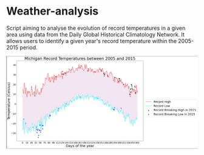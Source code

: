 # Weather-analysis
Script aiming to analyse the evolution of record temperatures in a given area using data from  the Daily Global Historical Climatology Network.
It allows users to identify a given year's record temperature within the 2005-2015 period.

![alt text](Michigan_2015.jpg?raw=true "Output exemple")

